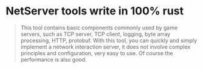 # NetServer tools write in 100% rust
> This tool contains basic components commonly used by game servers, such as TCP server, TCP client, logging, byte array processing, HTTP, protobuf.
With this tool, you can quickly and simply implement a network interaction server, it does not involve complex principles and configuration, very easy to use. Of course the performance is also good.
